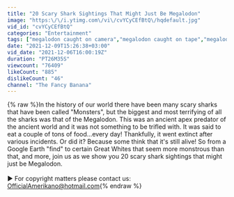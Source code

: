 ```yaml
---
title: "20 Scary Shark Sightings That Might Just Be Megalodon"
image: "https:\/\/i.ytimg.com\/vi\/cvYCyCEfBtQ\/hqdefault.jpg"
vid_id: "cvYCyCEfBtQ"
categories: "Entertainment"
tags: ["megalodon caught on camera","megalodon caught on tape","megalodons caught on camera"]
date: "2021-12-09T15:26:38+03:00"
vid_date: "2021-12-06T16:00:19Z"
duration: "PT26M35S"
viewcount: "76409"
likeCount: "885"
dislikeCount: "46"
channel: "The Fancy Banana"
---
```

{% raw %}In the history of our world there have been many scary sharks that have been called &quot;Monsters&quot;, but the biggest and most terrifying of all the sharks was that of the Megalodon. This was an ancient apex predator of the ancient world and it was not something to be trifled with. It was said to eat a couple of tons of food...every day! Thankfully, it went extinct after various incidents. Or did it? Because some think that it's still alive! So from a Google Earth &quot;find&quot; to certain Great Whites that seem more monstrous than that, and more, join us as we show you 20 scary shark sightings that might just be Megalodon.<br /><br />► For copyright matters please contact us: OfficialAmerikano@hotmail.com{% endraw %}
